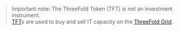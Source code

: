 > Important note: The ThreeFold Token (TFT) is not an investment instrument. <BR>
> [TFT](threefold__threefold_token)s are used to buy and sell IT capacity on the [ThreeFold Grid](threefold__threefold_grid).